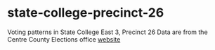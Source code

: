 state-college-precinct-26
=========================

Voting patterns in State College East 3, Precinct 26
Data are from the Centre County Elections office [website](http://centrecountypa.gov/index.aspx?NID=802)
